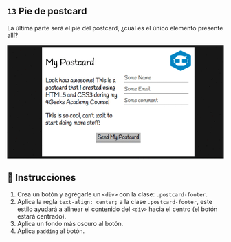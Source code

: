 ## `13` Pie de postcard

La última parte será el pie del postcard, ¿cuál es el único elemento presente allí?

![Postcard body content](../../assets/13.gif)

## 📝 Instrucciones

1. Crea un botón y agrégarle un `<div>` con la clase: `.postcard-footer`.
2. Aplica la regla `text-align: center;` a la clase `.postcard-footer`, este estilo ayudará a alinear el contenido del `<div>` hacia el centro (el botón estará centrado). 
3. Aplica un fondo más oscuro al botón.
4. Aplica `padding` al botón.
